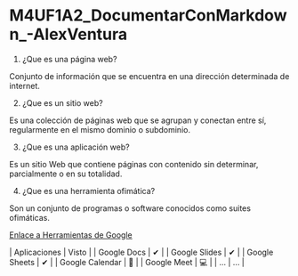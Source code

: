 # M4UF1A2_DocumentarConMarkdown_-AlexVentura
1. ¿Que es una página web?

Conjunto de información que se encuentra en una dirección determinada de internet.

2. ¿Que es un sitio web?

Es una colección de páginas web que se agrupan y conectan entre sí, regularmente en el mismo dominio o subdominio.

3. ¿Que es una aplicación web?

Es un sitio Web que contiene páginas con contenido sin determinar, parcialmente o en su totalidad.

4. ¿Que es una herramienta ofimática?

Son un conjunto de programas o software conocidos como suites ofimáticas.

[Enlace a Herramientas de Google](https://www.google.com/intl/es-419/chrome/browser-tools/ "Haciendo click vas al link")

| Aplicaciones | Visto |
| Google Docs | ✔ |
| Google Slides | ✔ |
| Google Sheets | ✔ |
| Google Calendar | 📅 |
| Google Meet | 💻 |
| ... | ... |
